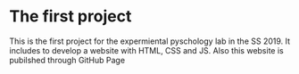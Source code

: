 # The first project
This is the first project for the expermiental pyschology lab in the SS 2019. It includes to develop a website with HTML, CSS and JS. Also this website is pubilshed through GitHub Page
